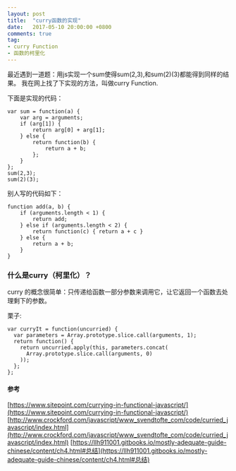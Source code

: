 ```yaml
---
layout: post
title:  "curry函数的实现"
date:   2017-05-10 20:00:00 +0800
comments: true
tag:
- curry Function
- 函数的柯里化
---
```


最近遇到一道题：用js实现一个sum使得sum(2,3),和sum(2)(3)都能得到同样的结果。
我在网上找了下实现的方法，叫做curry Function.

下面是实现的代码：
```
var sum = function(a) {
    var arg = arguments;
    if (arg[1]) {
        return arg[0] + arg[1];
    } else {
        return function(b) {
            return a + b;
        };
    }
};
sum(2,3);
sum(2)(3);

```

别人写的代码如下：

```
function add(a, b) {
    if (arguments.length < 1) {
        return add;
    } else if (arguments.length < 2) {
        return function(c) { return a + c }
    } else {
        return a + b;
    }
}
```

### 什么是curry（柯里化）？
curry 的概念很简单：只传递给函数一部分参数来调用它，让它返回一个函数去处理剩下的参数。

栗子:
```
var curryIt = function(uncurried) {
  var parameters = Array.prototype.slice.call(arguments, 1);
  return function() {
    return uncurried.apply(this, parameters.concat(
      Array.prototype.slice.call(arguments, 0)
    ));
  };
};
```

#### 参考
[https://www.sitepoint.com/currying-in-functional-javascript/](https://www.sitepoint.com/currying-in-functional-javascript/)
[http://www.crockford.com/javascript/www_svendtofte_com/code/curried_javascript/index.html](http://www.crockford.com/javascript/www_svendtofte_com/code/curried_javascript/index.html)
[https://llh911001.gitbooks.io/mostly-adequate-guide-chinese/content/ch4.html#总结](https://llh911001.gitbooks.io/mostly-adequate-guide-chinese/content/ch4.html#总结)




